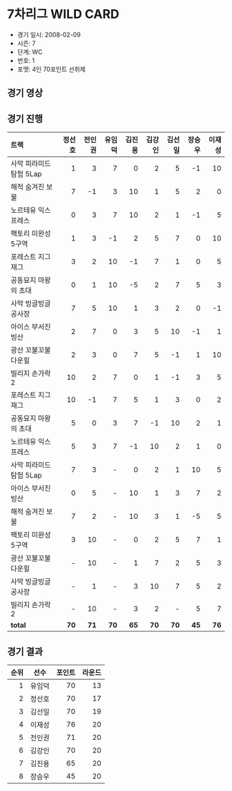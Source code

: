 # 7차리그 WILD CARD

- 경기 일시: 2008-02-09
- 시즌: 7
- 단계: WC
- 번호: 1
- 포맷: 4인 70포인트 선취제





## 경기 영상
## 경기 진행

| 트랙 | 정선호 | 전인권 | 유임덕 | 김진용 | 김강인 | 김선일 | 장승우 | 이재성 |
|:---|---:|---:|---:|---:|---:|---:|---:|---:|
| 사막 피라미드 탐험 5Lap | 1 | 3 | 7 | 0 | 2 | 5 | -1 | 10 |
| 해적 숨겨진 보물 | 7 | -1 | 3 | 10 | 1 | 5 | 2 | 0 |
| 노르테유 익스프레스 | 0 | 3 | 7 | 10 | 2 | 1 | -1 | 5 |
| 팩토리 미완성 5구역 | 1 | 3 | -1 | 2 | 5 | 7 | 0 | 10 |
| 포레스트 지그재그 | 3 | 2 | 10 | -1 | 7 | 1 | 0 | 5 |
| 공동묘지 마왕의 초대 | 0 | 1 | 10 | -5 | 2 | 7 | 5 | 3 |
| 사막 빙글빙글 공사장 | 7 | 5 | 10 | 1 | 3 | 2 | 0 | -1 |
| 아이스 부서진 빙산 | 2 | 7 | 0 | 3 | 5 | 10 | -1 | 1 |
| 광산 꼬불꼬불 다운힐 | 2 | 3 | 0 | 7 | 5 | -1 | 1 | 10 |
| 빌리지 손가락 2 | 10 | 2 | 7 | 0 | 1 | -1 | 3 | 5 |
| 포레스트 지그재그 | 10 | -1 | 7 | 5 | 1 | 3 | 0 | 2 |
| 공동묘지 마왕의 초대 | 5 | 0 | 3 | 7 | -1 | 10 | 2 | 1 |
| 노르테유 익스프레스 | 5 | 3 | 7 | -1 | 10 | 2 | 1 | 0 |
| 사막 피라미드 탐험 5Lap | 7 | 3 | - | 0 | 2 | 1 | 10 | 5 |
| 아이스 부서진 빙산 | 0 | 5 | - | 10 | 1 | 3 | 7 | 2 |
| 해적 숨겨진 보물 | 7 | 2 | - | 10 | 3 | 1 | -5 | 5 |
| 팩토리 미완성 5구역 | 3 | 10 | - | 0 | 2 | 5 | 7 | 1 |
| 광산 꼬불꼬불 다운힐 | - | 10 | - | 1 | 7 | 2 | 5 | 3 |
| 사막 빙글빙글 공사장 | - | 1 | - | 3 | 10 | 7 | 5 | 2 |
| 빌리지 손가락 2 | - | 10 | - | 3 | 2 | - | 5 | 7 |
| __total__ | __70__ | __71__ | __70__ | __65__ | __70__ | __70__ | __45__ | __76__ |




## 경기 결과

| 순위 | 선수 | 포인트 | 라운드 |
|---:|:---:|---:|---:|
| 1 | 유임덕 | 70 | 13 |
| 2 | 정선호 | 70 | 17 |
| 3 | 김선일 | 70 | 19 |
| 4 | 이재성 | 76 | 20 |
| 5 | 전인권 | 71 | 20 |
| 6 | 김강인 | 70 | 20 |
| 7 | 김진용 | 65 | 20 |
| 8 | 장승우 | 45 | 20 |

